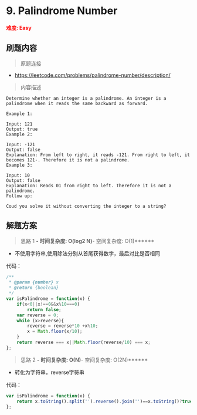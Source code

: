 # 9. Palindrome Number

**<font color=red>难度: Easy</font>**

## 刷题内容

> 原题连接

* https://leetcode.com/problems/palindrome-number/description/

> 内容描述

```
Determine whether an integer is a palindrome. An integer is a palindrome when it reads the same backward as forward.

Example 1:

Input: 121
Output: true
Example 2:

Input: -121
Output: false
Explanation: From left to right, it reads -121. From right to left, it becomes 121-. Therefore it is not a palindrome.
Example 3:

Input: 10
Output: false
Explanation: Reads 01 from right to left. Therefore it is not a palindrome.
Follow up:

Coud you solve it without converting the integer to a string?
```

## 解题方案

> 思路 1
******- 时间复杂度: O(log2 N)******- 空间复杂度: O(1)******

* 不使用字符串,使用除法分别从首尾获得数字，最后对比是否相同

代码：

```javascript
/**
 * @param {number} x
 * @return {boolean}
 */
var isPalindrome = function(x) {
    if(x<0||x!==0&&x%10===0)
        return false;
    var reverse = 0;
    while (x>reverse){
        reverse = reverse*10 +x%10;
        x = Math.floor(x/10);
    }
    return reverse === x||Math.floor(reverse/10) === x;
};
```

> 思路 2
******- 时间复杂度: O(N)******- 空间复杂度: O(2N)******

* 转化为字符串，reverse字符串

代码：

```javascript
var isPalindrome = function(x) {
    return x.toString().split('').reverse().join('')==x.toString()?true:false;
};
```
